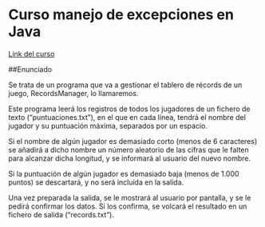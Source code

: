 # Curso manejo de excepciones en Java

[Link del curso](https://www.udemy.com/course/entendiendo-java-manejo-de-excepciones/)

##Enunciado

Se trata de un programa que va a gestionar el tablero de récords de un juego, RecordsManager, lo llamaremos.

Este programa leerá los registros de todos los jugadores de un fichero de texto (“puntuaciones.txt”), en el que en cada línea, tendrá el nombre del jugador y su puntuación máxima, separados por un espacio.

Si el nombre de algún jugador es demasiado corto (menos de 6 caracteres) se añadirá a dicho nombre un número aleatorio de las cifras que le falten para alcanzar dicha longitud, y se informará al usuario del nuevo nombre.

Si la puntuación de algún jugador es demasiado baja (menos de 1.000 puntos) se descartará, y no será incluída en la salida.

Una vez preparada la salida, se le mostrará al usuario por pantalla, y se le pedirá confirmar los datos. Si los confirma, se volcará el resultado en un fichero de salida (“records.txt”).
